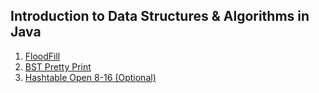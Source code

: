 ## Introduction to Data Structures & Algorithms in Java
1. [FloodFill](https://github.com/pp8a/Professional_Java_SE_Development/tree/main/Data_Structures_%26_Algorithms/flood-fill)
2. [BST Pretty Print](https://github.com/pp8a/Professional_Java_SE_Development/tree/main/Data_Structures_%26_Algorithms/bst-pretty-print)
3. [Hashtable Open 8-16 (Optional)](https://github.com/pp8a/Professional_Java_SE_Development/tree/main/Data_Structures_%26_Algorithms/hashtable-open-8-16)
